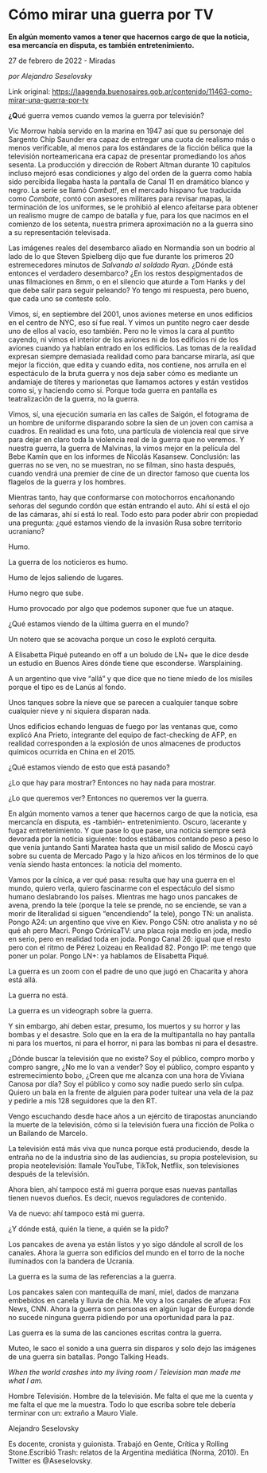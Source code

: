 # Cómo mirar una guerra por TV

**En algún momento vamos a tener que hacernos cargo de que la noticia, esa mercancía en disputa, es también entretenimiento.**

27 de febrero de 2022 - Miradas

_por Alejandro Seselovsky_

Link original: https://laagenda.buenosaires.gob.ar/contenido/11463-como-mirar-una-guerra-por-tv



**¿Q**ué guerra vemos cuando vemos la guerra por televisión?




Vic Morrow había servido en la marina en 1947 así que su personaje del Sargento Chip Saunder era capaz de entregar una cuota de realismo más o menos verificable, al menos para los estándares de la ficción bélica que la televisión norteamericana era capaz de presentar promediando los años sesenta. La producción y dirección de Robert Altman durante 10 capítulos incluso mejoró esas condiciones y algo del orden de la guerra como había sido percibida llegaba hasta la pantalla de Canal 11 en dramático blanco y negro. La serie se llamó *Combat!*, en el mercado hispano fue traducida como *Combate*, contó con asesores militares para revisar mapas, la terminación de los uniformes, se le prohibió al elenco afeitarse para obtener un realismo mugre de campo de batalla y fue, para los que nacimos en el comienzo de los setenta, nuestra primera aproximación no a la guerra sino a su representación televisada.




Las imágenes reales del desembarco aliado en Normandía son un bodrio al lado de lo que Steven Spielberg dijo que fue durante los primeros 20 estremecedores minutos de *Salvando al soldado Ryan*. ¿Dónde está entonces el verdadero desembarco? ¿En los restos despigmentados de unas filmaciones en 8mm, o en el silencio que aturde a Tom Hanks y del que debe salir para seguir peleando? Yo tengo mi respuesta, pero bueno, que cada uno se conteste solo.




Vimos, sí, en septiembre del 2001, unos aviones meterse en unos edificios en el centro de NYC, eso sí fue real. Y vimos un puntito negro caer desde uno de ellos al vacío, eso también. Pero no le vimos la cara al puntito cayendo, ni vimos el interior de los aviones ni de los edificios ni de los aviones cuando ya habían entrado en los edificios. Las tomas de la realidad expresan siempre demasiada realidad como para bancarse mirarla, así que mejor la ficción, que edita y cuando edita, nos contiene, nos arrulla en el espectáculo de la bruta guerra y nos deja saber cómo es mediante un andamiaje de títeres y marionetas que llamamos actores y están vestidos como si, y haciendo como si. Porque toda guerra en pantalla es teatralización de la guerra, no la guerra.




Vimos, sí, una ejecución sumaria en las calles de Saigón, el fotograma de un hombre de uniforme disparando sobre la sien de un joven con camisa a cuadros. En realidad es una foto, una partícula de violencia real que sirve para dejar en claro toda la violencia real de la guerra que no veremos. Y nuestra guerra, la guerra de Malvinas, la vimos mejor en la película del Bebe Kamin que en los informes de Nicolás Kasansew. Conclusión: las guerras no se ven, no se muestran, no se filman, sino hasta después, cuando vendrá una premier de cine de un director famoso que cuenta los flagelos de la guerra y los hombres.




Mientras tanto, hay que conformarse con motochorros encañonando señoras del segundo cordón que están entrando el auto. Ahí sí está el ojo de las cámaras, ahí sí está lo real. Todo esto para poder abrir con propiedad una pregunta: ¿qué estamos viendo de la invasión Rusa sobre territorio ucraniano?




Humo.




La guerra de los noticieros es humo.




Humo de lejos saliendo de lugares.




Humo negro que sube.




Humo provocado por algo que podemos suponer que fue un ataque.




¿Qué estamos viendo de la última guerra en el mundo?




Un notero que se acovacha porque un coso le explotó cerquita.




A Elisabetta Piqué puteando en off a un boludo de LN+ que le dice desde un estudio en Buenos Aires dónde tiene que esconderse. Warsplaining.




A un argentino que vive “allá” y que dice que no tiene miedo de los misiles porque el tipo es de Lanús al fondo.




Unos tanques sobre la nieve que se parecen a cualquier tanque sobre cualquier nieve y ni siquiera disparan nada.




Unos edificios echando lenguas de fuego por las ventanas que, como explicó Ana Prieto, integrante del equipo de fact-checking de AFP, en realidad corresponden a la explosión de unos almacenes de productos químicos ocurrida en China en el 2015.




¿Qué estamos viendo de esto que está pasando?




¿Lo que hay para mostrar? Entonces no hay nada para mostrar.




¿Lo que queremos ver? Entonces no queremos ver la guerra.




En algún momento vamos a tener que hacernos cargo de que la noticia, esa mercancía en disputa, es -también- entretenimiento. Oscuro, lacerante y fugaz entretenimiento. Y que pase lo que pase, una noticia siempre será devorada por la noticia siguiente: todos estábamos contando peso a peso lo que venía juntando Santi Maratea hasta que un misil salido de Moscú cayó sobre su cuenta de Mercado Pago y la hizo añicos en los términos de lo que venía siendo hasta entonces: la noticia del momento.




Vamos por la cínica, a ver qué pasa: resulta que hay una guerra en el mundo, quiero verla, quiero fascinarme con el espectáculo del sismo humano deslabrando los países. Mientras me hago unos pancakes de avena, prendo la tele (porque la tele se prende, no se enciende, se van a morir de literalidad si siguen “encendiendo” la tele), pongo TN: un analista. Pongo A24: un argentino que vive en Kiev. Pongo C5N: otro analista y no sé qué ah pero Macri. Pongo CrónicaTV: una placa roja medio en joda, medio en serio, pero en realidad toda en joda. Pongo Canal 26: igual que el resto pero con el ritmo de Pérez Loizeau en Realidad 82. Pongo IP: me tengo que poner un polar. Pongo LN+: ya hablamos de Elisabetta Piqué.




La guerra es un zoom con el padre de uno que jugó en Chacarita y ahora está allá.




La guerra no está.




La guerra es un videograph sobre la guerra.




Y sin embargo, ahí deben estar, presumo, los muertos y su horror y las bombas y el desastre. Solo que en la era de la multipantalla no hay pantalla ni para los muertos, ni para el horror, ni para las bombas ni para el desastre.




¿Dónde buscar la televisión que no existe? Soy el público, compro morbo y compro sangre, ¿No me lo van a vender? Soy el público, compro espanto y estremecimiento bobo, ¿Creen que me alcanza con una hora de Viviana Canosa por día? Soy el público y como soy nadie puedo serlo sin culpa. Quiero un bala en la frente de alguien para poder tuitear una vela de la paz y pedirle a mis 128 seguidores que la den RT.




Vengo escuchando desde hace años a un ejército de tirapostas anunciando la muerte de la televisión, cómo si la televisión fuera una ficción de Polka o un Bailando de Marcelo.




La televisión está más viva que nunca porque está produciendo, desde la entraña no de la industria sino de las audiencias, su propia postelevision, su propia neotelevisión: llamale YouTube, TikTok, Netflix, son televisiones después de la televisión.




Ahora bien, ahí tampoco está mi guerra porque esas nuevas pantallas tienen nuevos dueños. Es decir, nuevos reguladores de contenido.




Va de nuevo: ahí tampoco está mi guerra.




¿Y dónde está, quién la tiene, a quién se la pido?




Los pancakes de avena ya están listos y yo sigo dándole al scroll de los canales. Ahora la guerra son edificios del mundo en el torro de la noche iluminados con la bandera de Ucrania.




La guerra es la suma de las referencias a la guerra.




Los pancakes salen con mantequilla de maní, miel, dados de manzana embebidos en canela y lluvia de chía. Me voy a los canales de afuera: Fox News, CNN. Ahora la guerra son personas en algún lugar de Europa donde no sucede ninguna guerra pidiendo por una oportunidad para la paz.




Las guerra es la suma de las canciones escritas contra la guerra.




Muteo, le saco el sonido a una guerra sin disparos y solo dejo las imágenes de una guerra sin batallas. Pongo Talking Heads.




*When the world crashes into my living room / Television man made me what I am.*




Hombre Televisión. Hombre de la televisión. Me falta el que me la cuenta y me falta el que me la muestra. Todo lo que escriba sobre tele debería terminar con un: extraño a Mauro Viale.




Alejandro Seselovsky




Es docente, cronista y guionista. Trabajó en Gente, Crítica y Rolling Stone.Escribió Trash: relatos de la Argentina mediática (Norma, 2010). En Twitter es @Aseselovsky.



